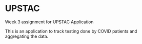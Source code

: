 # UPSTAC
Week 3 assignment for UPSTAC Application

This is an application to track testing done by COVID patients and aggregating the data.
